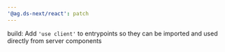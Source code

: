 ```yaml
---
'@ag.ds-next/react': patch
---
```


build: Add `'use client'` to entrypoints so they can be imported and used directly from server components
